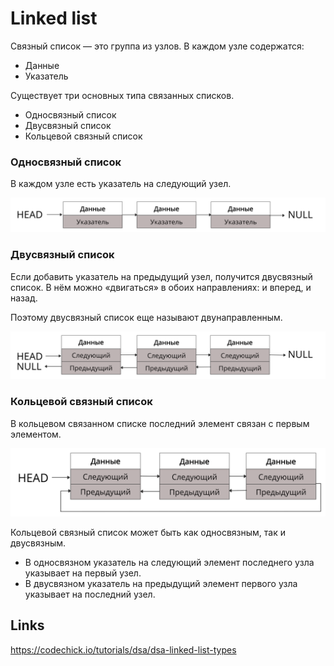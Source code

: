 # Linked list

Связный список — это группа из узлов. В каждом узле содержатся:
- Данные
- Указатель

Существует три основных типа связанных списков.
- Односвязный список
- Двусвязный список
- Кольцевой связный список

### Односвязный список

В каждом узле есть указатель на следующий узел.

![img_1.png](img_1.png)

### Двусвязный список

Если добавить указатель на предыдущий узел, получится двусвязный список. В нём можно «двигаться» в обоих направлениях: и вперед, и назад.

Поэтому двусвязный список еще называют двунаправленным.

![img.png](img.png)

### Кольцевой связный список

В кольцевом связанном списке последний элемент связан с первым элементом.

![img_2.png](img_2.png)

Кольцевой связный список может быть как односвязным, так и двусвязным.
- В односвязном указатель на следующий элемент последнего узла указывает на первый узел.
- В двусвязном указатель на предыдущий элемент первого узла указывает на последний узел.

## Links

https://codechick.io/tutorials/dsa/dsa-linked-list-types
